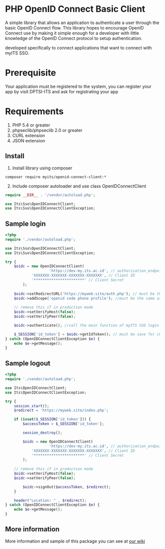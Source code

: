 PHP OpenID Connect Basic Client
========================
A simple library that allows an application to authenticate a user through the basic OpenID Connect flow.
This library hopes to encourage OpenID Connect use by making it simple enough for a developer with little knowledge of
the OpenID Connect protocol to setup authentication.

developed specifically to connect applications that want to connect with myITS SSO.

# Prerequisite #
Your application must be registered to the system, you can register your app by visit DPTSI-ITS and ask for registrating your app

# Requirements #
 1. PHP 5.4 or greater
 2. phpseclib/phpseclib 2.0 or greater
 3. CURL extension
 4. JSON extension

## Install ##
 1. Install library using composer
```
composer require myits/openid-connect-client:*
```
 2. Include composer autoloader and use class OpenIDConnectClient
```php
require __DIR__ . '/vendor/autoload.php';

use Its\Sso\OpenIDConnectClient;
use Its\Sso\OpenIDConnectClientException;
```
## Sample login ##
```php
<?php
require './vendor/autoload.php';

use Its\Sso\OpenIDConnectClient;
use Its\Sso\OpenIDConnectClientException;

try {
    $oidc = new OpenIDConnectClient(
                    'https://dev-my.its.ac.id', // authorization_endpoint
		    'XXXXXXX-XXXXXXX-XXXXXXX-XXXXXXX', // Client ID
		    '***********************' // Client Secret
		);
 
    $oidc->setRedirectURL('https://myweb.site/auth.php'); // must be the same as you registered
    $oidc->addScope('openid code phone profile'); //must be the same as you registered
    
    // remove this if in production mode
    $oidc->setVerifyHost(false);
    $oidc->setVerifyPeer(false);

    $oidc->authenticate(); //call the main function of myITS SSO login

    $_SESSION['id_token'] = $oidc->getIdToken(); // must be save for check session dan logout proccess
} catch (OpenIDConnectClientException $e) {
    echo $e->getMessage();
}
```

## Sample logout ##
```php
<?php
require './vendor/autoload.php';

use Its\OpenIDConnectClient;
use Its\OpenIDConnectClientException;

try {
    session_start();
    $redirect = 'https://myweb.site/index.php';

    if (isset($_SESSION['id_token'])) {
        $accessToken = $_SESSION['id_token'];

        session_destroy();

        $oidc = new OpenIDConnectClient(
                    'https://dev-my.its.ac.id', // authorization_endpoint
		    'XXXXXXX-XXXXXXX-XXXXXXX-XXXXXXX', // Client ID
		    '***********************' // Client Secret
		);
	
	// remove this if in production mode
	$oidc->setVerifyHost(false);
	$oidc->setVerifyPeer(false);

        $oidc->signOut($accessToken, $redirect);
    }

    header("Location: " . $redirect);
} catch (OpenIDConnectClientException $e) {
    echo $e->getMessage();
}
```

## More information ##
More information and sample of this package you can see at [our wiki](https://github.com/dptsi/php-openid-connect-client/wiki)

